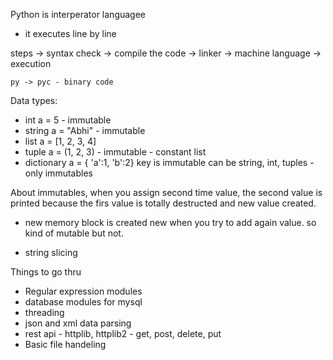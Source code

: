 
Python is interperator languagee
 - it executes line by line

 steps
    -> syntax check
    -> compile the code
    -> linker
    -> machine language
    -> execution

    py -> pyc - binary code

 Data types:
  - int             a = 5   - immutable
  - string         a = "Abhi"         - immutable
  - list          a = [1, 2, 3, 4]
  - tuple          a = (1, 2, 3)          - immutable - constant list
  - dictionary     a = { 'a':1, 'b':2}      key is immutable can be string, int, tuples - only immutables

  About immutables, when you assign second time value, the second value is printed because the firs value is totally
  destructed and new value created.
  -  new memory block is created new when you try to add again value. so kind of mutable but not.

  - string slicing



  Things to go thru

  - Regular expression modules
  - database modules for mysql
  - threading
  - json and xml data parsing
  - rest api - httplib, httplib2 - get, post, delete, put
  - Basic file handeling
